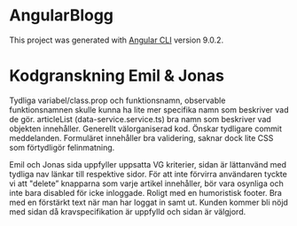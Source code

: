 # AngularBlogg

This project was generated with [Angular CLI](https://github.com/angular/angular-cli) version 9.0.2.


# Kodgranskning Emil & Jonas
Tydliga variabel/class.prop och funktionsnamn, observable funktionsnamnen skulle kunna ha lite mer specifika namn som beskriver vad de gör. articleList (data-service.service.ts) bra namn som beskriver vad objekten innehåller. Generellt välorganiserad kod. Önskar tydligare commit meddelanden. Formuläret innehåller bra validering, saknar dock lite CSS som förtydligör felinmatning. 

Emil och Jonas sida uppfyller uppsatta VG kriterier, sidan är lättanvänd med tydliga nav länkar till respektive sidor. För att inte förvirra användaren tyckte vi att "delete” knapparna som varje artikel innehåller, bör vara osynliga och inte bara disabled för icke inloggade. Roligt med en humoristisk footer. Bra med en förstärkt text när man har loggat in samt ut. Kunden kommer bli nöjd med sidan då kravspecifikation är uppfylld och sidan är välgjord. 